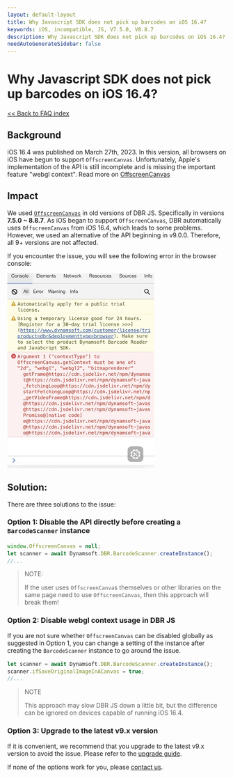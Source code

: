 ```yaml
---
layout: default-layout
title: Why Javascript SDK does not pick up barcodes on iOS 16.4?
keywords: iOS, incompatible, JS, V7.5.0, V8.8.7
description: Why Javascript SDK does not pick up barcodes on iOS 16.4?
needAutoGenerateSidebar: false
---
```


# Why Javascript SDK does not pick up barcodes on iOS 16.4?

[<< Back to FAQ index](index.md)

## Background

iOS 16.4 was published on March 27th, 2023. In this version, all browsers on iOS have begun to support `OffscreenCanvas`. Unfortunately, Apple's implementation of the API is still incomplete and is missing the important feature "webgl context". Read more on [OffscreenCanvas](https://developer.mozilla.org/en-US/docs/Web/API/OffscreenCanvas)
 
## Impact

We used [`OffscreenCanvas`](https://developer.mozilla.org/en-US/docs/Web/API/OffscreenCanvas) in old versions of DBR JS. Specifically in versions **7.5.0 ~ 8.8.7**. As iOS began to support `OffscreenCanvas`, DBR automatically uses `OffscreenCanvas` from iOS 16.4, which leads to some problems. However, we used an alternative of the API beginning in v9.0.0. Therefore, all 9+ versions are not affected. 

If you encounter the issue, you will see the following error in the browser console:

![ios-16-incompatible](assets/ios-16-incompatible.png)
 
## Solution:
 
There are three solutions to the issue:

### Option 1: Disable the API directly before creating a `BarcodeScanner` instance

```js
window.OffscreenCanvas = null;
let scanner = await Dynamsoft.DBR.BarcodeScanner.createInstance();
//...
```

> NOTE:
> 
> If the user uses `OffscreenCanva`s themselves or other libraries on the same page need to use `OffscreenCanvas`, then this approach will break them!

### Option 2: Disable webgl context usage in DBR JS

If you are not sure whether `OffscreenCanvas` can be disabled globally as suggested in Option 1, you can change a setting of the instance after creating the `BarcodeScanner` instance to go around the issue.

```js
let scanner = await Dynamsoft.DBR.BarcodeScanner.createInstance();
scanner.ifSaveOriginalImageInACanvas = true;
//...
```

> NOTE
> 
> This approach may slow DBR JS down a little bit, but the difference can be ignored on devices capable of running iOS 16.4.
 
### Option 3: Upgrade to the latest v9.x version

If it is convenient, we recommend that you upgrade to the latest v9.x version to avoid the issue. Please refer to the [upgrade guide](https://www.dynamsoft.com/barcode-reader/docs/web/programming/javascript/upgrade-guide/?ver=latest).

If none of the options work for you, please [contact us](https://www.dynamsoft.com/company/contact/).
